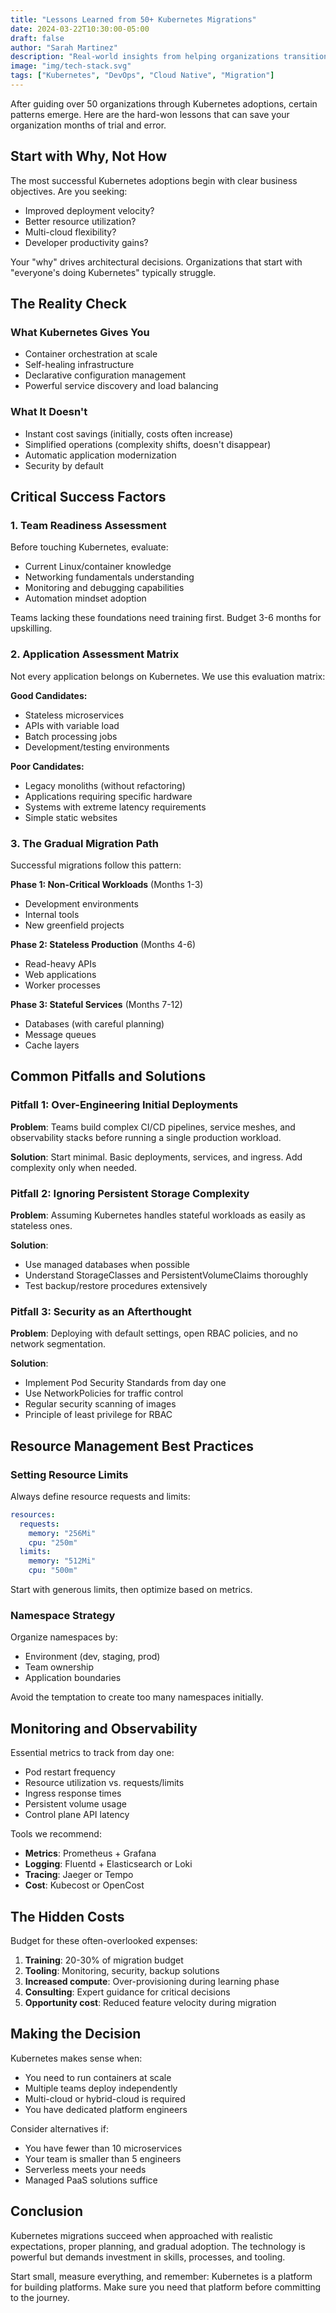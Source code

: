 ```yaml
---
title: "Lessons Learned from 50+ Kubernetes Migrations"
date: 2024-03-22T10:30:00-05:00
draft: false
author: "Sarah Martinez"
description: "Real-world insights from helping organizations transition to Kubernetes, including common challenges and solutions."
image: "img/tech-stack.svg"
tags: ["Kubernetes", "DevOps", "Cloud Native", "Migration"]
---
```


After guiding over 50 organizations through Kubernetes adoptions, certain patterns emerge. Here are the hard-won lessons that can save your organization months of trial and error.

## Start with Why, Not How

The most successful Kubernetes adoptions begin with clear business objectives. Are you seeking:
- Improved deployment velocity?
- Better resource utilization?
- Multi-cloud flexibility?
- Developer productivity gains?

Your "why" drives architectural decisions. Organizations that start with "everyone's doing Kubernetes" typically struggle.

## The Reality Check

### What Kubernetes Gives You
- Container orchestration at scale
- Self-healing infrastructure
- Declarative configuration management
- Powerful service discovery and load balancing

### What It Doesn't
- Instant cost savings (initially, costs often increase)
- Simplified operations (complexity shifts, doesn't disappear)
- Automatic application modernization
- Security by default

## Critical Success Factors

### 1. Team Readiness Assessment

Before touching Kubernetes, evaluate:
- Current Linux/container knowledge
- Networking fundamentals understanding
- Monitoring and debugging capabilities
- Automation mindset adoption

Teams lacking these foundations need training first. Budget 3-6 months for upskilling.

### 2. Application Assessment Matrix

Not every application belongs on Kubernetes. We use this evaluation matrix:

**Good Candidates:**
- Stateless microservices
- APIs with variable load
- Batch processing jobs
- Development/testing environments

**Poor Candidates:**
- Legacy monoliths (without refactoring)
- Applications requiring specific hardware
- Systems with extreme latency requirements
- Simple static websites

### 3. The Gradual Migration Path

Successful migrations follow this pattern:

**Phase 1: Non-Critical Workloads** (Months 1-3)
- Development environments
- Internal tools
- New greenfield projects

**Phase 2: Stateless Production** (Months 4-6)
- Read-heavy APIs
- Web applications
- Worker processes

**Phase 3: Stateful Services** (Months 7-12)
- Databases (with careful planning)
- Message queues
- Cache layers

## Common Pitfalls and Solutions

### Pitfall 1: Over-Engineering Initial Deployments

**Problem**: Teams build complex CI/CD pipelines, service meshes, and observability stacks before running a single production workload.

**Solution**: Start minimal. Basic deployments, services, and ingress. Add complexity only when needed.

### Pitfall 2: Ignoring Persistent Storage Complexity

**Problem**: Assuming Kubernetes handles stateful workloads as easily as stateless ones.

**Solution**: 
- Use managed databases when possible
- Understand StorageClasses and PersistentVolumeClaims thoroughly
- Test backup/restore procedures extensively

### Pitfall 3: Security as an Afterthought

**Problem**: Deploying with default settings, open RBAC policies, and no network segmentation.

**Solution**:
- Implement Pod Security Standards from day one
- Use NetworkPolicies for traffic control
- Regular security scanning of images
- Principle of least privilege for RBAC

## Resource Management Best Practices

### Setting Resource Limits

Always define resource requests and limits:

```yaml
resources:
  requests:
    memory: "256Mi"
    cpu: "250m"
  limits:
    memory: "512Mi"
    cpu: "500m"
```

Start with generous limits, then optimize based on metrics.

### Namespace Strategy

Organize namespaces by:
- Environment (dev, staging, prod)
- Team ownership
- Application boundaries

Avoid the temptation to create too many namespaces initially.

## Monitoring and Observability

Essential metrics to track from day one:

- Pod restart frequency
- Resource utilization vs. requests/limits
- Ingress response times
- Persistent volume usage
- Control plane API latency

Tools we recommend:
- **Metrics**: Prometheus + Grafana
- **Logging**: Fluentd + Elasticsearch or Loki
- **Tracing**: Jaeger or Tempo
- **Cost**: Kubecost or OpenCost

## The Hidden Costs

Budget for these often-overlooked expenses:

1. **Training**: 20-30% of migration budget
2. **Tooling**: Monitoring, security, backup solutions
3. **Increased compute**: Over-provisioning during learning phase
4. **Consulting**: Expert guidance for critical decisions
5. **Opportunity cost**: Reduced feature velocity during migration

## Making the Decision

Kubernetes makes sense when:
- You need to run containers at scale
- Multiple teams deploy independently
- Multi-cloud or hybrid-cloud is required
- You have dedicated platform engineers

Consider alternatives if:
- You have fewer than 10 microservices
- Your team is smaller than 5 engineers
- Serverless meets your needs
- Managed PaaS solutions suffice

## Conclusion

Kubernetes migrations succeed when approached with realistic expectations, proper planning, and gradual adoption. The technology is powerful but demands investment in skills, processes, and tooling.

Start small, measure everything, and remember: Kubernetes is a platform for building platforms. Make sure you need that platform before committing to the journey.